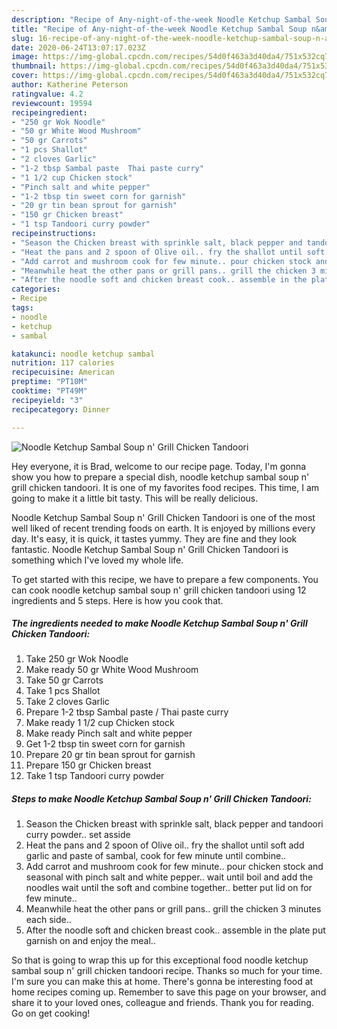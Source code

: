 ```yaml
---
description: "Recipe of Any-night-of-the-week Noodle Ketchup Sambal Soup n&amp;#39; Grill Chicken Tandoori"
title: "Recipe of Any-night-of-the-week Noodle Ketchup Sambal Soup n&amp;#39; Grill Chicken Tandoori"
slug: 16-recipe-of-any-night-of-the-week-noodle-ketchup-sambal-soup-n-and-39-grill-chicken-tandoori
date: 2020-06-24T13:07:17.023Z
image: https://img-global.cpcdn.com/recipes/54d0f463a3d40da4/751x532cq70/noodle-ketchup-sambal-soup-n-grill-chicken-tandoori-recipe-main-photo.jpg
thumbnail: https://img-global.cpcdn.com/recipes/54d0f463a3d40da4/751x532cq70/noodle-ketchup-sambal-soup-n-grill-chicken-tandoori-recipe-main-photo.jpg
cover: https://img-global.cpcdn.com/recipes/54d0f463a3d40da4/751x532cq70/noodle-ketchup-sambal-soup-n-grill-chicken-tandoori-recipe-main-photo.jpg
author: Katherine Peterson
ratingvalue: 4.2
reviewcount: 19594
recipeingredient:
- "250 gr Wok Noodle"
- "50 gr White Wood Mushroom"
- "50 gr Carrots"
- "1 pcs Shallot"
- "2 cloves Garlic"
- "1-2 tbsp Sambal paste  Thai paste curry"
- "1 1/2 cup Chicken stock"
- "Pinch salt and white pepper"
- "1-2 tbsp tin sweet corn for garnish"
- "20 gr tin bean sprout for garnish"
- "150 gr Chicken breast"
- "1 tsp Tandoori curry powder"
recipeinstructions:
- "Season the Chicken breast with sprinkle salt, black pepper and tandoori curry powder.. set asside"
- "Heat the pans and 2 spoon of Olive oil.. fry the shallot until soft add garlic and paste of sambal, cook for few minute until combine.."
- "Add carrot and mushroom cook for few minute.. pour chicken stock and seasonal with pinch salt and white pepper.. wait until boil and add the noodles wait until the soft and combine together.. better put lid on for few minute.."
- "Meanwhile heat the other pans or grill pans.. grill the chicken 3 minutes each side.."
- "After the noodle soft and chicken breast cook.. assemble in the plate put garnish on and enjoy the meal.."
categories:
- Recipe
tags:
- noodle
- ketchup
- sambal

katakunci: noodle ketchup sambal 
nutrition: 117 calories
recipecuisine: American
preptime: "PT10M"
cooktime: "PT49M"
recipeyield: "3"
recipecategory: Dinner

---
```



![Noodle Ketchup Sambal Soup n&#39; Grill Chicken Tandoori](https://img-global.cpcdn.com/recipes/54d0f463a3d40da4/751x532cq70/noodle-ketchup-sambal-soup-n-grill-chicken-tandoori-recipe-main-photo.jpg)

Hey everyone, it is Brad, welcome to our recipe page. Today, I'm gonna show you how to prepare a special dish, noodle ketchup sambal soup n&#39; grill chicken tandoori. It is one of my favorites food recipes. This time, I am going to make it a little bit tasty. This will be really delicious.

Noodle Ketchup Sambal Soup n&#39; Grill Chicken Tandoori is one of the most well liked of recent trending foods on earth. It is enjoyed by millions every day. It's easy, it is quick, it tastes yummy. They are fine and they look fantastic. Noodle Ketchup Sambal Soup n&#39; Grill Chicken Tandoori is something which I've loved my whole life.




To get started with this recipe, we have to prepare a few components. You can cook noodle ketchup sambal soup n&#39; grill chicken tandoori using 12 ingredients and 5 steps. Here is how you cook that.

<!--inarticleads1-->

##### The ingredients needed to make Noodle Ketchup Sambal Soup n&#39; Grill Chicken Tandoori:

1. Take 250 gr Wok Noodle
1. Make ready 50 gr White Wood Mushroom
1. Take 50 gr Carrots
1. Take 1 pcs Shallot
1. Take 2 cloves Garlic
1. Prepare 1-2 tbsp Sambal paste / Thai paste curry
1. Make ready 1 1/2 cup Chicken stock
1. Make ready Pinch salt and white pepper
1. Get 1-2 tbsp tin sweet corn for garnish
1. Prepare 20 gr tin bean sprout for garnish
1. Prepare 150 gr Chicken breast
1. Take 1 tsp Tandoori curry powder




<!--inarticleads2-->

##### Steps to make Noodle Ketchup Sambal Soup n&#39; Grill Chicken Tandoori:

1. Season the Chicken breast with sprinkle salt, black pepper and tandoori curry powder.. set asside
1. Heat the pans and 2 spoon of Olive oil.. fry the shallot until soft add garlic and paste of sambal, cook for few minute until combine..
1. Add carrot and mushroom cook for few minute.. pour chicken stock and seasonal with pinch salt and white pepper.. wait until boil and add the noodles wait until the soft and combine together.. better put lid on for few minute..
1. Meanwhile heat the other pans or grill pans.. grill the chicken 3 minutes each side..
1. After the noodle soft and chicken breast cook.. assemble in the plate put garnish on and enjoy the meal..




So that is going to wrap this up for this exceptional food noodle ketchup sambal soup n&#39; grill chicken tandoori recipe. Thanks so much for your time. I'm sure you can make this at home. There's gonna be interesting food at home recipes coming up. Remember to save this page on your browser, and share it to your loved ones, colleague and friends. Thank you for reading. Go on get cooking!

